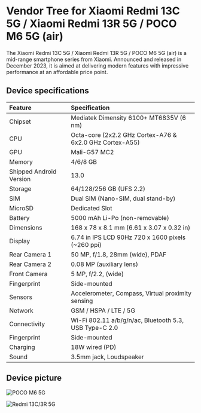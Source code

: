 # Vendor Tree for Xiaomi Redmi 13C 5G / Xiaomi Redmi 13R 5G / POCO M6 5G (air)

The Xiaomi Redmi 13C 5G / Xiaomi Redmi 13R 5G / POCO M6 5G (air) is a mid-range smartphone series from Xiaomi. Announced and released in December 2023, it is aimed at delivering modern features with impressive performance at an affordable price point.

## Device specifications

| Feature                 | Specification                                                   |
| :---------------------- | :---------------------------------------------------------------|
| Chipset                 | Mediatek Dimensity 6100+ MT6835V (6 nm)                         |
| CPU                     | Octa-core (2x2.2 GHz Cortex-A76 & 6x2.0 GHz Cortex-A55)         |
| GPU                     | Mali-G57 MC2                                                    |
| Memory                  | 4/6/8 GB                                                        |
| Shipped Android Version | 13.0                                                            |
| Storage                 | 64/128/256 GB (UFS 2.2)                                         |
| SIM                     | Dual SIM (Nano-SIM, dual stand-by)                              |
| MicroSD                 | Dedicated Slot                                                  |
| Battery                 | 5000 mAh Li-Po (non-removable)                                  |
| Dimensions              | 168 x 78 x 8.1 mm (6.61 x 3.07 x 0.32 in)                       |
| Display                 | 6.74 in IPS LCD 90Hz 720 x 1600 pixels (~260 ppi)               |
| Rear Camera 1           | 50 MP, f/1.8, 28mm (wide), PDAF                                 |
| Rear Camera 2           | 0.08 MP (auxiliary lens)                                        |
| Front Camera            | 5 MP, f/2.2, (wide)                                             |
| Fingerprint             | Side-mounted                                                    |
| Sensors                 | Accelerometer, Compass, Virtual proximity sensing               |
| Network                 | GSM / HSPA / LTE / 5G                                           |
| Connectivity            | Wi-Fi 802.11 a/b/g/n/ac, Bluetooth 5.3, USB Type-C 2.0          |
| Fingerprint             | Side-mounted                                                    |
| Charging                | 18W wired (PD)                                                  |
| Sound                   | 3.5mm jack, Loudspeaker                                         |

## Device picture

![POCO M6 5G](https://fdn2.gsmarena.com/vv/pics/xiaomi/xiaomi-poco-m6-5g-10.jpg)

![Redmi 13C/3R 5G](https://fdn2.gsmarena.com/vv/pics/xiaomi/xiaomi-redmi-13c-5g-2.jpg)
